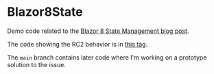 # Blazor8State

Demo code related to the [Blazor 8 State Management blog post](https://blog.lhotka.net/2023/10/12/Blazor-8-State-Management).

The code showing the RC2 behavior is in [this tag](https://github.com/rockfordlhotka/Blazor8State/tree/issue-demo).

The `main` branch contains later code where I'm working on a prototype solution to the issue.
